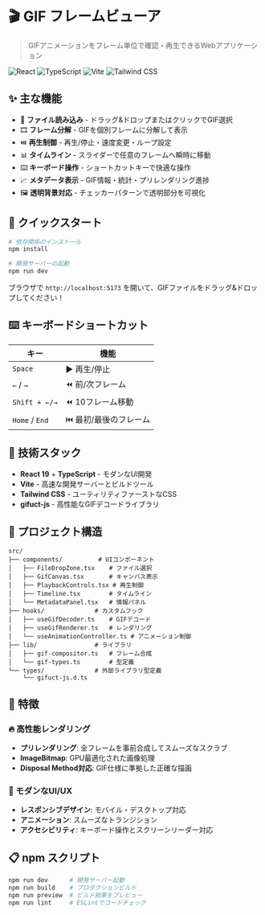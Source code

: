 # 🎬 GIF フレームビューア

> GIFアニメーションをフレーム単位で確認・再生できるWebアプリケーション

![React](https://img.shields.io/badge/React-19.1.1-61dafb?style=flat-square&logo=react)
![TypeScript](https://img.shields.io/badge/TypeScript-5.8.3-3178c6?style=flat-square&logo=typescript)
![Vite](https://img.shields.io/badge/Vite-7.1.2-646cff?style=flat-square&logo=vite)
![Tailwind CSS](https://img.shields.io/badge/Tailwind-4.1.13-06b6d4?style=flat-square&logo=tailwindcss)

## ✨ 主な機能

- 📁 **ファイル読み込み** - ドラッグ&ドロップまたはクリックでGIF選択
- 🎞️ **フレーム分解** - GIFを個別フレームに分解して表示
- ⏯️ **再生制御** - 再生/停止・速度変更・ループ設定
- 📊 **タイムライン** - スライダーで任意のフレームへ瞬時に移動
- ⌨️ **キーボード操作** - ショートカットキーで快適な操作
- 📈 **メタデータ表示** - GIF情報・統計・プリレンダリング進捗
- 🖼️ **透明背景対応** - チェッカーパターンで透明部分を可視化

## 🚀 クイックスタート

```bash
# 依存関係のインストール
npm install

# 開発サーバーの起動
npm run dev
```

ブラウザで `http://localhost:5173` を開いて、GIFファイルをドラッグ&ドロップしてください！

## ⌨️ キーボードショートカット

| キー | 機能 |
|------|------|
| `Space` | ▶️ 再生/停止 |
| `←` / `→` | ⏪ 前/次フレーム |
| `Shift + ←/→` | ⏪ 10フレーム移動 |
| `Home` / `End` | ⏮️ 最初/最後のフレーム |

## 🔧 技術スタック

- **React 19** + **TypeScript** - モダンなUI開発
- **Vite** - 高速な開発サーバーとビルドツール
- **Tailwind CSS** - ユーティリティファーストなCSS
- **gifuct-js** - 高性能なGIFデコードライブラリ

## 📂 プロジェクト構造

```
src/
├── components/          # UIコンポーネント
│   ├── FileDropZone.tsx    # ファイル選択
│   ├── GifCanvas.tsx       # キャンバス表示
│   ├── PlaybackControls.tsx # 再生制御
│   ├── Timeline.tsx        # タイムライン
│   └── MetadataPanel.tsx   # 情報パネル
├── hooks/              # カスタムフック
│   ├── useGifDecoder.ts    # GIFデコード
│   ├── useGifRenderer.ts   # レンダリング
│   └── useAnimationController.ts # アニメーション制御
├── lib/                # ライブラリ
│   ├── gif-compositor.ts   # フレーム合成
│   └── gif-types.ts        # 型定義
└── types/              # 外部ライブラリ型定義
    └── gifuct-js.d.ts
```

## 🎯 特徴

### 🔥 高性能レンダリング
- **プリレンダリング**: 全フレームを事前合成してスムーズなスクラブ
- **ImageBitmap**: GPU最適化された画像処理
- **Disposal Method対応**: GIF仕様に準拠した正確な描画

### 🎨 モダンなUI/UX
- **レスポンシブデザイン**: モバイル・デスクトップ対応
- **アニメーション**: スムーズなトランジション
- **アクセシビリティ**: キーボード操作とスクリーンリーダー対応

## 📋 npm スクリプト

```bash
npm run dev      # 開発サーバー起動
npm run build    # プロダクションビルド
npm run preview  # ビルド結果をプレビュー
npm run lint     # ESLintでコードチェック
```
